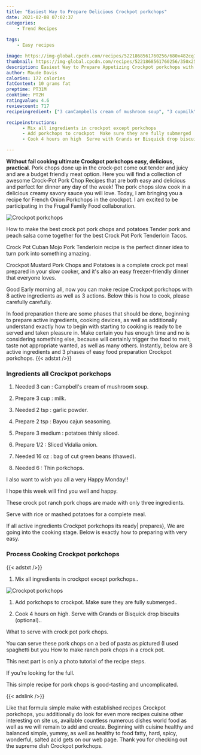 ```yaml
---
title: "Easiest Way to Prepare Delicious Crockpot porkchops"
date: 2021-02-08 07:02:37
categories:
    - Trend Recipes
    
tags:
    - Easy recipes

image: https://img-global.cpcdn.com/recipes/5221868561760256/680x482cq70/crockpot-porkchops-recipe-main-photo.jpg
thumbnail: https://img-global.cpcdn.com/recipes/5221868561760256/350x250cq70/crockpot-porkchops-recipe-main-photo.jpg
description: Easiest Way to Prepare Appetizing Crockpot porkchops with 8 ingredients and 3 stages of easy cooking.
author: Maude Davis
calories: 172 calories
fatContent: 10 grams fat
preptime: PT31M
cooktime: PT2H
ratingvalue: 4.6
reviewcount: 717
recipeingredient: ["3 canCampbells cream of mushroom soup", "3 cupmilk", "2 tspgarlic powder", "2 tspBayou cajun seasoning", "3 mediumpotatoes thinly sliced", "1/2Sliced Vidalia onion", "16 ozbag of cut green beans thawed", "6Thin porkchops"]

recipeinstructions: 
      - Mix all ingredients in crockpot except porkchops 
      - Add porkchops to crockpot  Make sure they are fully submerged 
      - Cook 4 hours on high  Serve with Grands or Bisquick drop biscuits optional

---
```




**Without fail cooking ultimate Crockpot porkchops easy, delicious, practical**. Pork chops done up in the crock-pot come out tender and juicy and are a budget friendly meat option. Here you will find a collection of awesome Crock-Pot Pork Chop Recipes that are both easy and delicious and perfect for dinner any day of the week! The pork chops slow cook in a delicious creamy savory sauce you will love. Today, I am bringing you a recipe for French Onion Porkchops in the crockpot. I am excited to be participating in the Frugal Family Food collaboration.


![Crockpot porkchops](https://img-global.cpcdn.com/recipes/5221868561760256/680x482cq70/crockpot-porkchops-recipe-main-photo.jpg "Crockpot porkchops")



How to make the best crock pot pork chops and potatoes Tender pork and peach salsa come together for the best Crock Pot Pork Tenderloin Tacos.

Crock Pot Cuban Mojo Pork Tenderloin recipe is the perfect dinner idea to turn pork into something amazing.

Crockpot Mustard Pork Chops and Potatoes is a complete crock pot meal prepared in your slow cooker, and it&#39;s also an easy freezer-friendly dinner that everyone loves.


Good Early morning all, now you can make recipe Crockpot porkchops with 8 active ingredients as well as 3 actions. Below this is how to cook, please carefully carefully.

In food preparation there are some phases that should be done, beginning to prepare active ingredients, cooking devices, as well as additionally understand exactly how to begin with starting to cooking is ready to be served and taken pleasure in. Make certain you has enough time and no is considering something else, because will certainly trigger the food to melt, taste not appropriate wanted, as well as many others. Instantly, below are 8 active ingredients and 3 phases of easy food preparation Crockpot porkchops.
{{< adstxt />}}

### Ingredients all Crockpot porkchops


1. Needed 3 can : Campbell&#39;s cream of mushroom soup.

1. Prepare 3 cup : milk.

1. Needed 2 tsp : garlic powder.

1. Prepare 2 tsp : Bayou cajun seasoning.

1. Prepare 3 medium : potatoes thinly sliced.

1. Prepare 1/2 : Sliced Vidalia onion.

1. Needed 16 oz : bag of cut green beans (thawed).

1. Needed 6 : Thin porkchops.


I also want to wish you all a very Happy Monday!!

I hope this week will find you well and happy.

These crock pot ranch pork chops are made with only three ingredients.

Serve with rice or mashed potatoes for a complete meal.


If all active ingredients Crockpot porkchops its ready| prepares}, We are going into the cooking stage. Below is exactly how to preparing with very easy.

### Process Cooking Crockpot porkchops

{{< adstxt />}}


1. Mix all ingredients in crockpot except porkchops..



![Crockpot porkchops](https://img-global.cpcdn.com/steps/5239845986238464/160x128cq70/crockpot-porkchops-recipe-step-1-photo.jpg" "Crockpot porkchops")



1. Add porkchops to crockpot.  Make sure they are fully submerged..



1. Cook 4 hours on high.  Serve with Grands or Bisquick drop biscuits (optional)..




What to serve with crock pot pork chops.

You can serve these pork chops on a bed of pasta as pictured (I used spaghetti but you How to make ranch pork chops in a crock pot.

This next part is only a photo tutorial of the recipe steps.

If you&#39;re looking for the full.

This simple recipe for pork chops is good-tasting and uncomplicated.


{{< adslink />}}

Like that formula simple make with established recipes Crockpot porkchops, you additionally do look for even more recipes cuisine other interesting on site us, available countless numerous dishes world food as well as we will remain to add and create. Beginning with cuisine healthy and balanced simple, yummy, as well as healthy to food fatty, hard, spicy, wonderful, salted acid gets on our web page. Thank you for checking out the supreme dish Crockpot porkchops.
